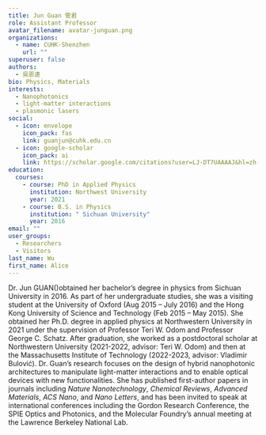 ```yaml
---
title: Jun Guan 管君
role: Assistant Professor
avatar_filename: avatar-junguan.png
organizations:
  - name: CUHK-Shenzhen
    url: ""
superuser: false
authors:
  - 吳恩達
bio: Physics, Materials
interests:
  - Nanophotonics
  - light-matter interactions
  - plasmonic lasers
social:
  - icon: envelope
    icon_pack: fas
    link: guanjun@cuhk.edu.cn
  - icon: google-scholar
    icon_pack: ai
    link: https://scholar.google.com/citations?user=LJ-DT7UAAAAJ&hl=zh-TW&oi=sra
education:
  courses:
    - course: PhD in Applied Physics
      institution: Northwest University
      year: 2021
    - course: B.S. in Physics
      institution: " Sichuan University"
      year: 2016
email: ""
user_groups:
  - Researchers
  - Visitors
last_name: Wu
first_name: Alice
---
```

Dr. Jun GUAN()obtained her bachelor’s degree in physics from Sichuan University in 2016. As part of her undergraduate studies, she was a visiting student at the University of Oxford (Aug 2015 – July 2016) and the Hong Kong University of Science and Technology (Feb 2015 – May 2015). She obtained her Ph.D. degree in applied physics at Northwestern University in 2021 under the supervision of Professor Teri W. Odom and Professor George C. Schatz. After graduation, she worked as a postdoctoral scholar at Northwestern University (2021-2022, advisor: Teri W. Odom) and then at the Massachusetts Institute of Technology (2022-2023, advisor: Vladimir Bulović). Dr. Guan’s research focuses on the design of hybrid nanophotonic architectures to manipulate light-matter interactions and to enable optical devices with new functionalities. She has published first-author papers in journals including *Nature Nanotechnology*, *Chemical Reviews*, *Advanced Materials*, *ACS Nano*, and *Nano Letters*, and has been invited to speak at international conferences including the Gordon Research Conference, the SPIE Optics and Photonics, and the Molecular Foundry’s annual meeting at the Lawrence Berkeley National Lab.
